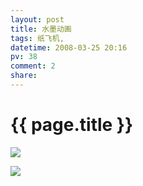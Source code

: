 ```yaml
---
layout: post
title: 水墨动画
tags: 纸飞机,
datetime: 2008-03-25 20:16
pv: 38
comment: 2
share: 
---
```


{{ page.title }}
================

 <p> </p><p><img small="0" src="http://hiphotos.baidu.com/hueidou163/pic/item/100b592459d1bb22c995595b.jpg" /> </p><p> </p><img small="0" src="http://hiphotos.baidu.com/hueidou163/pic/item/49f6c45809add1cf9d82040a.jpg" /> 

